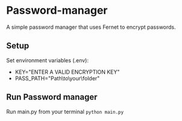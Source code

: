 # Password-manager
A simple password manager that uses Fernet to encrypt passwords.
## Setup
Set environment variables (.env):
+ KEY="ENTER A VALID ENCRYPTION KEY"
+ PASS_PATH="Path\to\your\folder"
## Run Password manager
Run main.py from your terminal
`python main.py`
